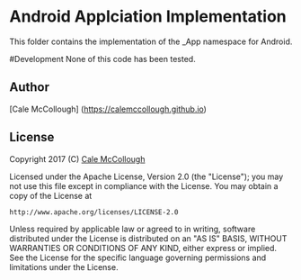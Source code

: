 # Android Applciation Implementation
This folder contains the implementation of the _App namespace for Android.

#Development
None of this code has been tested.

## Author
[Cale McCollough] (https://calemccollough.github.io)

## License
Copyright 2017 (C) [Cale McCollough](mailto:calemccollough@gmail.com)

Licensed under the Apache License, Version 2.0 (the "License");
you may not use this file except in compliance with the License.
You may obtain a copy of the License at

    http://www.apache.org/licenses/LICENSE-2.0

Unless required by applicable law or agreed to in writing, software
distributed under the License is distributed on an "AS IS" BASIS,
WITHOUT WARRANTIES OR CONDITIONS OF ANY KIND, either express or implied.
See the License for the specific language governing permissions and
limitations under the License.
